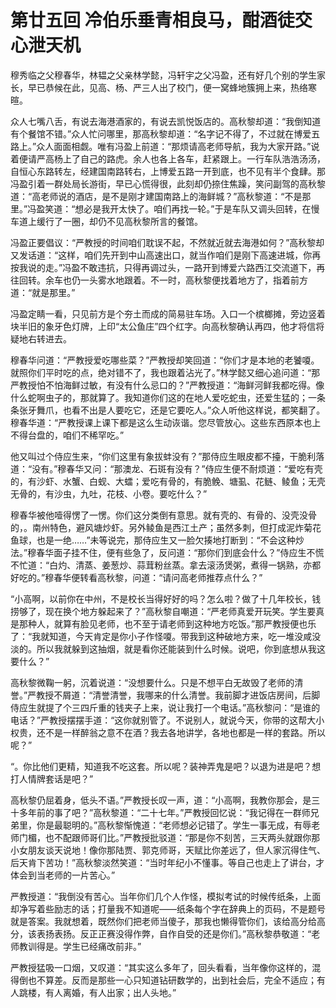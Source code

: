 # 第廿五回 冷伯乐垂青相良马，酣酒徒交心泄天机

穆秀临之父穆春华，林韫之父亲林学懿，冯轩宇之父冯盈，还有好几个别的学生家长，早已恭候在此，见高、杨、严三人出了校门，便一窝蜂地簇拥上来，热络寒暄。

众人七嘴八舌，有说去海港酒家的，有说去凯悦饭店的。高秋黎却道：“我倒知道有个餐馆不错。”众人忙问哪里，那高秋黎却道：“名字记不得了，不过就在博爱五路上。”众人面面相觑。唯有冯盈上前道：“那烦请高老师导航，我为大家开路。”说着便请严高杨上了自己的路虎。余人也各上各车，赶紧跟上。一行车队浩浩汤汤，自恒心东路转左，经建国南路转右，上博爱五路一开到底，也不见有半个食肆。那冯盈引着一群处局长游街，早已心慌得很，此刻却仍捺住焦躁，笑问副驾的高秋黎道：“高老师说的酒店，是不是刚才建国南路上的海鲜城？”高秋黎道：“不是那里。”冯盈笑道：“想必是我开太快了。咱们再找一轮。”于是车队又调头回转，在慢车道上缓行了一圈，却仍不见高秋黎所言的餐馆。

冯盈正要倡议：“严教授的时间咱们耽误不起，不然就近就去海港如何？”高秋黎却又发话道：“这样，咱们先开到中山高速出口，就当作咱们是刚下高速进城，你再按我说的走。”冯盈不敢违抗，只得再调过头，一路开到博爱六路西江交流道下，再往回转。余车也仍一头雾水地跟着。不一时，高秋黎便找着地方了，指着前方道：“就是那里。”

冯盈定睛一看，只见前方是个夯土而成的简易驻车场。入口一个槟榔摊，旁边竖着块半旧的象牙色灯牌，上印“太公鱼庄”四个红字。向高秋黎确认再四，他才将信将疑地右转进去。

穆春华问道：“严教授爱吃哪些菜？”严教授却笑回道：“你们才是本地的老饕嗄。就照你们平时吃的点，绝对错不了，我也跟着沾光了。”林学懿又细心追问道：“那严教授怕不怕海鲜过敏，有没有什么忌口的？”严教授道：“海鲜河鲜我都吃得。像什么蛇啊虫子的，那就算了。我知道你们这的在地人爱吃蛇虫，还爱生猛的；一条条张牙舞爪，也看不出是人要吃它，还是它要吃人。”众人听他这样说，都笑翻了。穆春华道：“严教授课上课下都是这么生动诙谐。您尽管放心。这些东西原本也上不得台盘的，咱们不稀罕吃。”

他又叫过个侍应生来，“你们这里有象拔蚌没有？”那侍应生眼皮都不擡，干脆利落道：“没有。”穆春华又问：“那澳龙、石斑有没有？”侍应生便不耐烦道：“爱吃有壳的，有沙虾、水蟹、白蚬、大𧒽；爱吃有骨的，有脆𩾃、塘虱、花鲢、鲮鱼；无壳无骨的，有沙虫，九吐，花枝、小卷。要吃什么？”

穆春华被他噎得愣了一愣。你们这分类倒有意思。就有壳的、有骨的、没壳没骨的，。南州特色，避风塘炒虾。另外鲮鱼是西江土产；虽然多刺，但打成泥炸菊花鱼球，也是一绝……”未等说完，那侍应生又一脸欠揍地打断到：“不会这种炒法。”穆春华面子挂不住，便有些急了，反问道：“那你们到底会什么？”侍应生不慌不忙道：“白灼、清蒸、姜葱炒、蒜茸粉丝蒸。拿去滚汤煲粥，煮得一锅熟，亦都好吃的。”穆春华便转看高秋黎，问道：“请问高老师推荐点什么？”

“小高啊，以前你在中州，不是校长当得好好的吗？怎么啦？做了十几年校长，钱捞够了，现在换个地方躲起来了？”高秋黎自嘲道：“严老师真爱开玩笑。学生要真是那种人，就算有脸见老师，也不至于请老师到这种地方吃饭。”那严教授便也乐了：“我就知道，今天肯定是你小子作怪嗄。带我到这种破地方来，吃一堆没咸没淡的。所以我就躲到这抽烟，就是看你还能装到什么时候。说吧，你到底想从我这要什么？”

高秋黎微鞠一躬，沉着说道：“没想要什么。只是不想平白无故毁了老师的清誉。”严教授不屑道：“清誉清誉，我哪来的什么清誉。我前脚才进饭店房间，后脚侍应生就提了个三四斤重的钱夹子上来，说让我打一个电话。”高秋黎问：“是谁的电话？”严教授摆摆手道：“这你就别管了。不说别人，就说今天，你带的这帮大小权贵，还不是一样醉翁之意不在酒？我去各地讲学，各地也都是一样的套路。所以呢？”

“。你比他们更精，知道我不吃这套。所以呢？装神弄鬼是吧？以退为进是吧？想打人情牌套话是吧？”

高秋黎仍屈着身，低头不语。”严教授长叹一声，道：“小高啊，我教你那会，是三十多年前的事了吧？”高秋黎道：“二十七年。”严教授回忆说：“我记得在一群师兄弟里，你是最聪明的。”高秋黎惭愧道：“老师想必记错了。学生一事无成，有辱老师门楣，也不配跟师哥们比。”严教授批驳道：“那是你不刻苦，三天两头就跟你那小女朋友谈天说地！像你那陆贾、郭克师哥，天赋比你差远了，但人家沉得住气、后天肯下苦功！”高秋黎淡然笑道：“当时年纪小不懂事。等自己也走上了讲台，才体会到当老师的一片苦心。”

严教授道：“我倒没有苦心。当年你们几个人作怪，模拟考试的时候传纸条，上面却净写着些励志的话；打量我不知道呢——纸条每个字在辞典上的页码，不是题号就是答案。我就想着，既然你们把老师当傻子，那我也懒得管你们，该给高分给高分，该表扬表扬。反正正赛没得作弊，自作自受的还是你们。”高秋黎恭敬道：“老师教训得是。学生已经痛改前非。”

严教授猛吸一口烟，又叹道：“其实这么多年了，回头看看，当年像你这样的，混得倒也不算差。反而是那些一心只知道钻研数学的，出到社会后，完全不适应；有人跳楼，有人离婚，有人出家；出人头地。”
